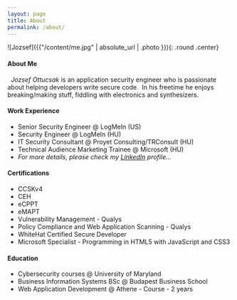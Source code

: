```yaml
---
layout: page
title: About
permalink: /about/
---
```


![Jozsef]({{"/content/me.jpg" | absolute_url | .photo }}){: .round .center}

#### About Me

&nbsp; *Jozsef Ottucsak* is an application security engineer who is passionate about helping developers write secure code. &nbsp;In his freetime he enjoys breaking/making stuff, fiddling with electronics and synthesizers.


#### Work Experience
* Senior Security Engineer @ LogMeIn (US) 
* Security Engineer @ LogMeIn (HU) 
* IT Security Consultant @ Proyet Consulting/TRConsult (HU)
* Technical Audience Marketing Trainee @ Microsoft (HU)
* *For more details, please check my [LinkedIn]({{"https://www.linkedin.com/in/jozsefottucsak/"}}) profile...*

#### Certifications
* CCSKv4
* CEH 
* eCPPT
* eMAPT
* Vulnerability Management - Qualys
* Policy Compliance and Web Application Scanning - Qualys
* WhiteHat Certified Secure Developer
* Microsoft Specialist - Programming in HTML5 with JavaScript and CSS3


#### Education
* Cybersecurity courses @ University of Maryland
* Business Information Systems BSc @ Budapest Business School
* Web Application Development @ Athene - Course - 2 years